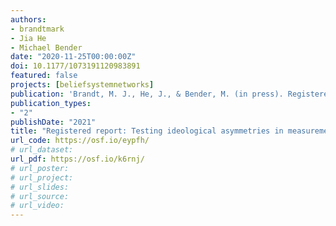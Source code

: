 ```yaml
---
authors:
- brandtmark
- Jia He
- Michael Bender
date: "2020-11-25T00:00:00Z"
doi: 10.1177/1073191120983891
featured: false
projects: [beliefsystemnetworks]
publication: 'Brandt, M. J., He, J., & Bender, M. (in press). Registered report: Testing ideological asymmetries in measurement invariance. *Assessment*.'
publication_types:
- "2"
publishDate: "2021"
title: "Registered report: Testing ideological asymmetries in measurement invariance. Assessment"
url_code: https://osf.io/eypfh/
# url_dataset:
url_pdf: https://osf.io/k6rnj/
# url_poster:
# url_project:
# url_slides:
# url_source:
# url_video:
---
```

